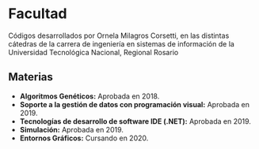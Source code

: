 # Facultad
Códigos desarrollados por Ornela Milagros Corsetti, en las distintas cátedras de la carrera de ingeniería en sistemas de información de la Universidad Tecnológica Nacional, Regional Rosario

## Materias
- **Algoritmos Genéticos:** Aprobada en 2018.
- **Soporte a la gestión de datos con programación visual:** Aprobada en 2019.
- **Tecnologías de desarrollo de software IDE (.NET):** Aprobada en 2019.
- **Simulación:** Aprobada en 2019.
- **Entornos Gráficos:** Cursando en 2020.

